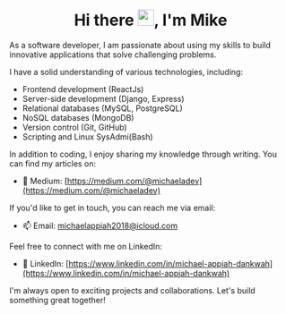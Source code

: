 <h1 align="center"> Hi there <img src="https://github.com/TheDudeThatCode/TheDudeThatCode/blob/master/Assets/Hi.gif" width="29px">, I'm Mike</h1>

<p>As a software developer, I am passionate about using my skills to build innovative applications that solve challenging problems.</p>

<p>I have a solid understanding of various technologies, including:</p>

<ul>
  <li>Frontend development (ReactJs)</li>
  <li>Server-side development (Django, Express)</li>
  <li>Relational databases (MySQL, PostgreSQL)</li>
  <li>NoSQL databases (MongoDB)</li>
  <li>Version control (Git, GitHub)</li>
  <li>Scripting and Linux SysAdmi(Bash)</li>
</ul>

<p>In addition to coding, I enjoy sharing my knowledge through writing. You can find my articles on:</p>

- 📝 Medium: [https://medium.com/@michaeladev](https://medium.com/@michaeladev)

<p>If you'd like to get in touch, you can reach me via email:</p>

- 📫 Email: michaelappiah2018@icloud.com

<p>Feel free to connect with me on LinkedIn:</p>

- 💼 LinkedIn: [https://www.linkedin.com/in/michael-appiah-dankwah](https://www.linkedin.com/in/michael-appiah-dankwah)

<p>I'm always open to exciting projects and collaborations. Let's build something great together!</p>
